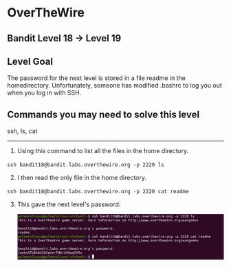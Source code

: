# OverTheWire
## Bandit Level 18 → Level 19
## Level Goal

The password for the next level is stored in a file readme in the homedirectory. Unfortunately, someone has modified .bashrc to log you out when you log in with SSH.

## Commands you may need to solve this level

ssh, ls, cat

------------------------------------------------------------------------------------------------------------------------------------------------------------------

1. Using this command to list all the files in the home directory. 

`ssh bandit18@bandit.labs.overthewire.org -p 2220 ls`

2. I then read the only file in the home directory. 

`ssh bandit18@bandit.labs.overthewire.org -p 2220 cat readme`

3. This gave the next level's password: 

    ![](images/level18_cat_and_ls_readme_pass.jpg)
